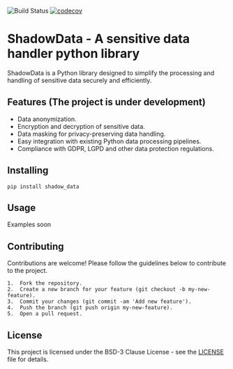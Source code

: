![Build Status](https://github.com/adlermedrado/ShadowData/actions/workflows/main.yml/badge.svg)
[![codecov](https://codecov.io/gh/adlermedrado/ShadowData/branch/main/graph/badge.svg)](https://codecov.io/gh/your-username/your-repo)


# ShadowData - A sensitive data handler python library
ShadowData is a Python library designed to simplify the processing and handling of sensitive data securely and efficiently.

## Features (The project is under development)

- Data anonymization.
- Encryption and decryption of sensitive data.
- Data masking for privacy-preserving data handling.
- Easy integration with existing Python data processing pipelines.
- Compliance with GDPR, LGPD and other data protection regulations.

## Installing
`pip install shadow_data`

## Usage
Examples soon

## Contributing

Contributions are welcome! Please follow the guidelines below to contribute to the project.

	1.	Fork the repository.
	2.	Create a new branch for your feature (git checkout -b my-new-feature).
	3.	Commit your changes (git commit -am 'Add new feature').
	4.	Push the branch (git push origin my-new-feature).
	5.	Open a pull request.

## License
This project is licensed under the BSD-3 Clause License - see the [LICENSE](LICENSE) file for details.